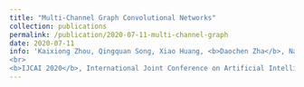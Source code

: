 ```yaml
---
title: "Multi-Channel Graph Convolutional Networks"
collection: publications
permalink: /publication/2020-07-11-multi-channel-graph
date: 2020-07-11
info: 'Kaixiong Zhou, Qingquan Song, Xiao Huang, <b>Daochen Zha</b>, Na Zou, and Xia Hu
<br>
<b>IJCAI 2020</b>, International Joint Conference on Artificial Intelligence'
---
```

